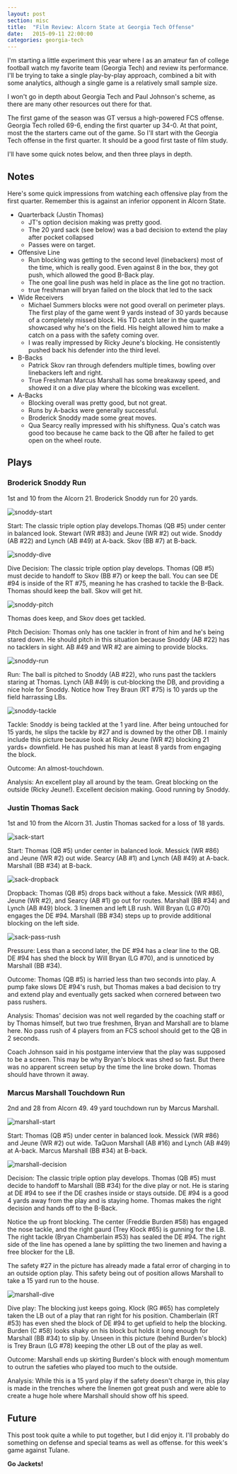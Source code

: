 ```yaml
---
layout: post
section: misc
title:  "Film Review: Alcorn State at Georgia Tech Offense"
date:   2015-09-11 22:00:00
categories: georgia-tech
---
```


I'm starting a little experiment this year where I as an amateur fan of college football watch my favorite team (Georgia Tech) and review its performance. I'll be trying to take a single play-by-play approach, combined a bit with some analytics, although a single game is a relatively small sample size.

<!--break-->

I won't go in depth about Georgia Tech and Paul Johnson's scheme, as there are many other resources out there for that.

The first game of the season was GT versus a high-powered FCS offense. Georgia Tech rolled 69-6, ending the first quarter up 34-0. At that point, most the the starters came out of the game. So I'll start with the Georgia Tech offense in the first quarter. It should be a good first taste of film study.

I'll have some quick notes below, and then three plays in depth.

## Notes

Here's some quick impressions from watching each offensive play from the first quarter. Remember this is against an inferior opponent in Alcorn State.

- Quarterback (Justin Thomas)
    - JT's option decision making was pretty good.
    - The 20 yard sack (see below) was a bad decision to extend the play after pocket collapsed
    - Passes were on target.
- Offensive Line
    - Run blocking was getting to the second level (linebackers) most of the time, which is really good. Even against 8 in the box, they got push, which allowed the good B-Back play.
    - The one goal line push was held in place as the line got no traction.
    - true freshman will bryan failed on the block that led to the sack
- Wide Receivers
  - Michael Summers blocks were not good overall on perimeter plays. The first play of the game went 9 yards instead of 30 yards because of a completely missed block. His TD catch later in the quarter showcased why he's on the field. His height allowed him to make a catch on a pass with the safety coming over.
  - I was really impressed by Ricky Jeune's blocking. He consistently pushed back his defender into the third level.
- B-Backs
  - Patrick Skov ran through defenders multiple times, bowling over linebackers left and right.
  - True Freshman Marcus Marshall has some breakaway speed, and showed it on a dive play where the blcoking was excellent.
- A-Backs
  - Blocking overall was pretty good, but not great.
  - Runs by A-backs were generally successful.
  - Broderick Snoddy made some great moves.
  - Qua Searcy really impressed with his shiftyness. Qua's catch was good too because he came back to the QB after he failed to get open on the wheel route.


## Plays

### Broderick Snoddy Run

1st and 10 from the Alcorn 21. Broderick Snoddy run for 20 yards.

![snoddy-start](/img/gt/alcorn-state-2015/snoddy-start.png)

Start: The classic triple option play develops.Thomas (QB #5) under center in balanced look. Stewart (WR #83) and Jeune (WR #2) out wide. Snoddy (AB #22) and Lynch (AB #49) at A-back. Skov (BB #7) at B-back.

![snoddy-dive](/img/gt/alcorn-state-2015/snoddy-dive.png)

Dive Decision: The classic triple option play develops. Thomas (QB #5) must decide to handoff to Skov (BB #7) or keep the ball. You can see DE #94 is inside of the RT #75, meaning he has crashed to tackle the B-Back. Thomas should keep the ball. Skov will get hit.

![snoddy-pitch](/img/gt/alcorn-state-2015/snoddy-pitch.png)

Thomas does keep, and Skov does get tackled.

Pitch Decision: Thomas only has one tackler in front of him and he's being stared down. He should pitch in this situation because Snoddy (AB #22) has no tacklers in sight. AB #49 and WR #2 are aiming to provide blocks.

![snoddy-run](/img/gt/alcorn-state-2015/snoddy-run.png)

Run: The ball is pitched to Snoddy (AB #22), who runs past the tacklers staring at Thomas. Lynch (AB #49) is cut-blocking the DB, and providing a nice hole for Snoddy. Notice how Trey Braun (RT #75) is 10 yards up the field harrassing LBs.

![snoddy-tackle](/img/gt/alcorn-state-2015/snoddy-tackle.png)

Tackle: Snoddy is being tackled at the 1 yard line. After being untouched for 15 yards, he slips the tackle by #27 and is downed by the other DB. I mainly include this picture because look at Ricky Jeune (WR #2) blocking 21 yards+ downfield. He has pushed his man at least 8 yards from engaging the block.

Outcome: An almost-touchdown.

Analysis: An excellent play all around by the team. Great blocking on the outside (Ricky Jeune!). Excellent decision making. Good running by Snoddy.

### Justin Thomas Sack

1st and 10 from the Alcorn 31. Justin Thomas sacked for a loss of 18 yards.

![sack-start](/img/gt/alcorn-state-2015/sack-start.png)

Start: Thomas (QB #5) under center in balanced look. Messick (WR #86) and Jeune (WR #2) out wide. Searcy (AB #1) and Lynch (AB #49) at A-back. Marshall (BB #34) at B-back.

![sack-dropback](/img/gt/alcorn-state-2015/sack-dropback.png)

Dropback: Thomas (QB #5) drops back without a fake. Messick (WR #86), Jeune (WR #2), and Searcy (AB #1) go out for routes. Marshall (BB #34) and Lynch (AB #49) block. 3 linemen and left LB rush. Will Bryan (LG #70) engages the DE #94. Marshall (BB #34) steps up to provide additional blocking on the left side.

![sack-pass-rush](/img/gt/alcorn-state-2015/sack-pass-rush.png)

Pressure: Less than a second later, the DE #94 has a clear line to the QB. DE #94 has shed the block by Will Bryan (LG #70), and is unnoticed by Marshall (BB #34).

Outcome: Thomas (QB #5) is harried less than two seconds into play. A pump fake slows DE #94's rush, but Thomas makes a bad decision to try and extend play and eventually gets sacked when cornered between two pass rushers.

Analysis: Thomas' decision was not well regarded by the coaching staff or by Thomas himself, but two true freshmen, Bryan and Marshall are to blame here. No pass rush of 4 players from an FCS school should get to the QB in 2 seconds.

Coach Johnson said in his postgame interview that the play was supposed to be a screen. This may be why Bryan's block was shed so fast. But there was no apparent screen setup by the time the line broke down. Thomas should have thrown it away.

### Marcus Marshall Touchdown Run

2nd and 28 from Alcorn 49. 49 yard touchdown run by Marcus Marshall.

![marshall-start](/img/gt/alcorn-state-2015/marshall-start.png)

Start: Thomas (QB #5) under center in balanced look. Messick (WR #86) and Jeune (WR #2) out wide. TaQuon Marshall (AB #16) and Lynch (AB #49) at A-back. Marcus Marshall (BB #34) at B-back.

![marshall-decision](/img/gt/alcorn-state-2015/marshall-decision.png)

Decision: The classic triple option play develops. Thomas (QB #5) must decide to handoff to Marshall (BB #34) for the dive play or not. He is staring at DE #94 to see if the DE crashes inside or stays outside. DE #94 is a good 4 yards away from the play and is staying home. Thomas makes the right decision and hands off to the B-Back.

Notice the up front blocking. The center (Freddie Burden #58) has engaged the nose tackle, and the right gaurd (Trey Klock #65) is gunning for the LB. The right tackle (Bryan Chamberlain #53) has sealed the DE #94. The right side of the line has opened a lane by splitting the two linemen and having a free blocker for the LB.

The safety #27 in the picture has already made a fatal error of charging in to an outside option play. This safety being out of position allows Marshall to take a 15 yard run to the house.

![marshall-dive](/img/gt/alcorn-state-2015/marshall-dive.png)

Dive play: The blocking just keeps going. Klock (RG #65) has completely taken the LB out of a play that ran right for his position. Chamberlain (RT #53) has even shed the block of DE #94 to get upfield to help the blocking. Burden (C #58) looks shaky on his block but holds it long enough for Marshall (BB #34) to slip by. Unseen in this picture (behind Burden's block) is Trey Braun (LG #78) keeping the other LB out of the play as well.

Outcome: Marshall ends up skirting Burden's block with enough momentum to outrun the safeties who played too much to the outside.

Analysis: While this is a 15 yard play if the safety doesn't charge in, this play is made in the trenches where the linemen got great push and were able to create a huge hole where Marshall should show off his speed.

## Future

This post took quite a while to put together, but I did enjoy it. I'll probably do something on defense and special teams as well as offense. for this week's game against Tulane.

**Go Jackets!**
